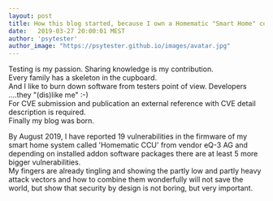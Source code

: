 ```yaml
---
layout: post
title: How this blog started, because I own a Homematic "Smart Home" control unit.
date:   2019-03-27 20:00:01 MEST
author: 'psytester'
author_image: "https://psytester.github.io/images/avatar.jpg"
---
```


Testing is my passion. Sharing knowledge is my contribution.<br>
Every family has a skeleton in the cupboard.<br>
And I like to burn down software from testers point of view. Developers ....they "(dis)like me" :-)<br>
For CVE submission and publication an external reference with CVE detail description is required.<br>
Finally my blog was born.<br>

By August 2019, I have reported 19 vulnerabilities in the firmware of my smart home system called 'Homematic CCU' from vendor eQ-3 AG and depending on installed addon software packages there are at least 5 more bigger vulnerabilities.<br>
My fingers are already tingling and showing the partly low and partly heavy attack vectors and how to combine them wonderfully will not save the world, but show that security by design is not boring, but very important.<br>

